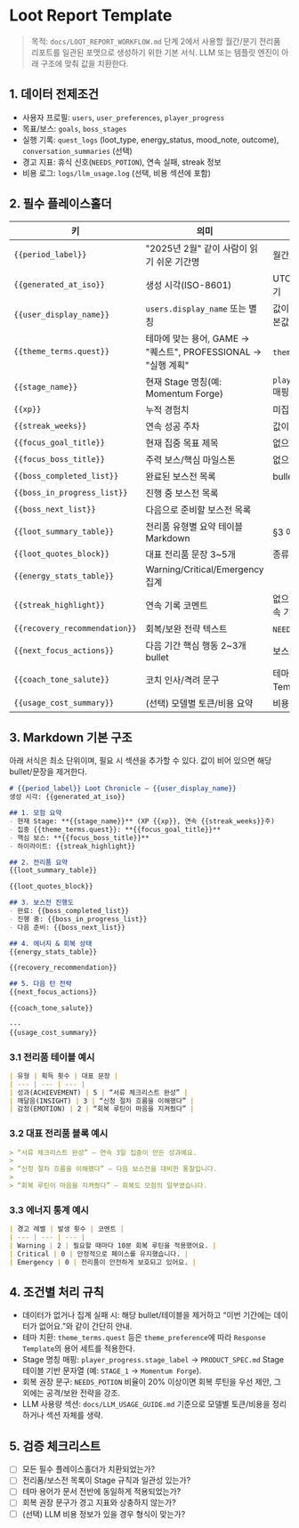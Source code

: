 # Loot Report Template

> 목적: `docs/LOOT_REPORT_WORKFLOW.md` 단계 2에서 사용할 월간/분기 전리품 리포트를 일관된 포맷으로 생성하기 위한 기본 서식.
> LLM 또는 템플릿 엔진이 아래 구조에 맞춰 값을 치환한다.

## 1. 데이터 전제조건
- 사용자 프로필: `users`, `user_preferences`, `player_progress`
- 목표/보스: `goals`, `boss_stages`
- 실행 기록: `quest_logs` (loot_type, energy_status, mood_note, outcome), `conversation_summaries` (선택)
- 경고 지표: 휴식 신호(`NEEDS_POTION`), 연속 실패, streak 정보
- 비용 로그: `logs/llm_usage.log` (선택, 비용 섹션에 포함)

## 2. 필수 플레이스홀더
| 키 | 의미 | 비고 |
| --- | --- | --- |
| `{{period_label}}` | "2025년 2월" 같이 사람이 읽기 쉬운 기간명 | 월간/분기 모두 사용 |
| `{{generated_at_iso}}` | 생성 시각(ISO-8601) | UTC 기준, 필요 시 로컬시각 병기 |
| `{{user_display_name}}` | `users.display_name` 또는 별칭 | 값이 없으면 "Adventurer" 등 기본값 |
| `{{theme_terms.quest}}` | 테마에 맞는 용어, GAME → "퀘스트", PROFESSIONAL → "실행 계획" | `theme_preference`를 참고 |
| `{{stage_name}}` | 현재 Stage 명칭(예: Momentum Forge) | `player_progress.stage_label` 매핑 테이블 필요 |
| `{{xp}}` | 누적 경험치 | 미집계 시 `TBD` 허용 |
| `{{streak_weeks}}` | 연속 성공 주차 | 값이 없으면 "0" |
| `{{focus_goal_title}}` | 현재 집중 목표 제목 | 없으면 "집중 목표 미지정" |
| `{{focus_boss_title}}` | 주력 보스/핵심 마일스톤 | 없으면 "준비 중" |
| `{{boss_completed_list}}` | 완료된 보스전 목록 | bullet 문자열 |
| `{{boss_in_progress_list}}` | 진행 중 보스전 목록 | |
| `{{boss_next_list}}` | 다음으로 준비할 보스전 목록 | |
| `{{loot_summary_table}}` | 전리품 유형별 요약 테이블 Markdown | §3 예시 참고 |
| `{{loot_quotes_block}}` | 대표 전리품 문장 3~5개 | 종류 믹스 권장 |
| `{{energy_stats_table}}` | Warning/Critical/Emergency 집계 | |
| `{{streak_highlight}}` | 연속 기록 코멘트 | 없으면 "이번 기간에는 새로운 연속 기록이 없어요." |
| `{{recovery_recommendation}}` | 회복/보완 전략 텍스트 | `NEEDS_POTION` 빈도 기반 |
| `{{next_focus_actions}}` | 다음 기간 핵심 행동 2~3개 bullet | 보스/변주 추천 요약 |
| `{{coach_tone_salute}}` | 코치 인사/격려 문구 | 테마/성향에 맞춰 Response Template 활용 |
| `{{usage_cost_summary}}` | (선택) 모델별 토큰/비용 요약 | 비용 데이터 없으면 섹션 생략 |

## 3. Markdown 기본 구조
아래 서식은 최소 단위이며, 필요 시 섹션을 추가할 수 있다. 값이 비어 있으면 해당 bullet/문장을 제거한다.

```markdown
# {{period_label}} Loot Chronicle — {{user_display_name}}
생성 시각: {{generated_at_iso}}

## 1. 모험 요약
- 현재 Stage: **{{stage_name}}** (XP {{xp}}, 연속 {{streak_weeks}}주)
- 집중 {{theme_terms.quest}}: **{{focus_goal_title}}**
- 핵심 보스: **{{focus_boss_title}}**
- 하이라이트: {{streak_highlight}}

## 2. 전리품 요약
{{loot_summary_table}}

{{loot_quotes_block}}

## 3. 보스전 진행도
- 완료: {{boss_completed_list}}
- 진행 중: {{boss_in_progress_list}}
- 다음 준비: {{boss_next_list}}

## 4. 에너지 & 회복 상태
{{energy_stats_table}}

{{recovery_recommendation}}

## 5. 다음 턴 전략
{{next_focus_actions}}

{{coach_tone_salute}}

---
{{usage_cost_summary}}
```

### 3.1 전리품 테이블 예시
```markdown
| 유형 | 획득 횟수 | 대표 문장 |
| --- | --- | --- |
| 성과(ACHIEVEMENT) | 5 | “서류 체크리스트 완성” |
| 깨달음(INSIGHT) | 3 | “신청 절차 흐름을 이해했다” |
| 감정(EMOTION) | 2 | “회복 루틴이 마음을 지켜줬다” |
```

### 3.2 대표 전리품 블록 예시
```markdown
> “서류 체크리스트 완성” — 연속 3일 집중이 만든 성과예요.
> 
> “신청 절차 흐름을 이해했다” — 다음 보스전을 대비한 통찰입니다.
> 
> “회복 루틴이 마음을 지켜줬다” — 회복도 모험의 일부였습니다.
```

### 3.3 에너지 통계 예시
```markdown
| 경고 레벨 | 발생 횟수 | 코멘트 |
| --- | --- | --- |
| Warning | 2 | 필요할 때마다 10분 회복 루틴을 적용했어요. |
| Critical | 0 | 안정적으로 페이스를 유지했습니다. |
| Emergency | 0 | 전리품이 안전하게 보호되고 있어요. |
```

## 4. 조건별 처리 규칙
- 데이터가 없거나 집계 실패 시: 해당 bullet/테이블을 제거하고 “이번 기간에는 데이터가 없어요.”와 같이 간단히 안내.
- 테마 치환: `theme_terms.quest` 등은 `theme_preference`에 따라 `Response Template`의 용어 세트를 적용한다.
- Stage 명칭 매핑: `player_progress.stage_label` → `PRODUCT_SPEC.md` Stage 테이블 기반 문자열 (예: `STAGE_1` → `Momentum Forge`).
- 회복 권장 문구: `NEEDS_POTION` 비율이 20% 이상이면 회복 루틴을 우선 제안, 그 외에는 공격/보완 전략을 강조.
- LLM 사용량 섹션: `docs/LLM_USAGE_GUIDE.md` 기준으로 모델별 토큰/비용을 정리하거나 섹션 자체를 생략.

## 5. 검증 체크리스트
- [ ] 모든 필수 플레이스홀더가 치환되었는가?
- [ ] 전리품/보스전 목록이 Stage 규칙과 일관성 있는가?
- [ ] 테마 용어가 문서 전반에 동일하게 적용되었는가?
- [ ] 회복 권장 문구가 경고 지표와 상충하지 않는가?
- [ ] (선택) LLM 비용 정보가 있을 경우 형식이 맞는가?
